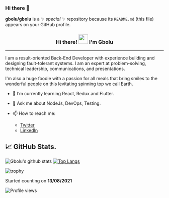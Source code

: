 ### Hi there 👋

**gbolu/gbolu** is a ✨ _special_ ✨ repository because its `README.md` (this file) appears on your GitHub profile.

<h3 align="center"> Hi there! <img src="https://raw.githubusercontent.com/MartinHeinz/MartinHeinz/master/wave.gif" width="30px"> I'm <B>Gbolu</B></h3>
<hr>

I am a result-oriented Back-End Developer with experience building and designing fault-tolerant systems. I am an expert at problem-solving, technical leadership, communications, and presentations.

I'm also a huge foodie with a passion for all meals that bring smiles to the wonderful people on this levitating spinning top we call Earth.

- 🌱 I’m currently learning React, Redux and Flutter.

- 💬 Ask me about NodeJs, DevOps, Testing.
- 📫 How to reach me: 
  * [Twitter](https://twitter.com/gbolu_ "My Twitter")
  * [LinkedIn](https://www.linkedin.com/in/gboluwaga-adeyemi-b890a6ab/ "My LinkedIn")
 

## &#x1f4c8; GitHub Stats.

![Gbolu's github stats](https://github-readme-stats.vercel.app/api?username=gbolu&show_icons=true&theme=radical)
[![Top Langs](https://github-readme-stats.vercel.app/api/top-langs/?username=gbolu&layout=compact&theme=radical)](https://github.com/gbolu)


![trophy](https://github-profile-trophy.vercel.app/?username=gbolu)

Started counting on <b>13/08/2021</b>

![Profile views](https://gpvc.arturio.dev/gbolu)  
<!--

Here are some ideas to get you started:

- 🔭 I’m currently working on ...
- 👯 I’m looking to collaborate on ...
- 🤔 I’m looking for help with ...
- 💬 Ask me about ...
- 📫 How to reach me: ...
- 😄 Pronouns: ...
- ⚡ Fun fact: ...
-->
